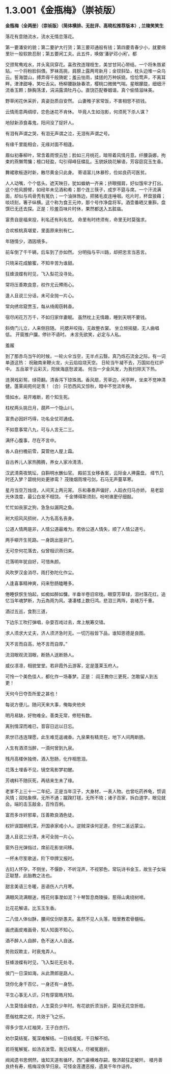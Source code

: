 # 1.3.001《金瓶梅》（崇祯版）

**金瓶梅（全两册）（崇祯版）（简体横排、无批评、高晓松推荐版本）, 兰陵笑笑生**

落花有意随流水，流水无情恋落花。

第一要潘安的貌；第二要驴大行货；第三要邓通般有钱；第四要青春少小，就要绵里针一般软款忍耐；第五要闲工夫。此五件，唤做‘潘驴邓小闲’。都

交颈鸳鸯戏水，并头鸾凤穿花。喜孜孜连理枝生，美甘甘同心带结。一个将朱唇紧贴，一个将粉脸斜偎。罗袜高挑，肩膀上露两弯新月；金钗斜坠，枕头边堆一朵乌云。誓海盟山，搏弄得千般旖妮；羞云怯雨，揉搓的万种妖娆。恰恰莺声，不离耳畔。津津甜唾，笑吐舌尖。杨柳腰脉脉春浓，樱桃口微微气喘。星眼朦胧，细细汗流香玉颗；酥胸荡漾，涓涓露滴牡丹心。直饶匹配眷姻谐，真个偷情滋味美。

野草闲花休采折，真姿劲质自安然。 山妻稚子家常饭，不害相思不损钱。

云情雨意两绸缪，恋色迷花不肯休。 毕竟人生如泡影，何须死下杀人谋？

地狱新添食毒鬼，阳间没了捉奸人。

有泪有声谓之哭，有泪无声谓之泣，无泪有声谓之号。

有缘千里能相会，无缘对面不相逢。

眉似初春柳叶，常含着雨恨云愁；脸如三月桃花，暗带着风情月意。纤腰袅娜，拘束的燕懒莺慵；檀口轻盈，勾引得峰狂蝶乱。玉貌妖娆花解语，芳容窈窕玉生香。

舞裙歌板逐时新，散尽黄金只此身。 寄语富儿休暴殄，俭如良药可医贫。

人人动嘴，个个低头。遮天映日，犹如蝗蚋一齐来；挤眼掇肩，好似饿牢才打出。这个抢风膀臂，如经年未见酒和肴；那个连三筷子，成岁不筵与席。一个汗流满面，却似与鸡骨秃有冤仇；一个油抹唇边，把猪毛皮连唾咽。吃片时，杯盘狼藉；啖顷刻，箸子纵横。这个称为食王元帅，那个号作净盘将军。酒壶番晒又重斟，盘馔已无还去探。正是：珍羞百味片时休，果然都送入五脏庙。

富贵自是福来投，利名还有利名忧。 命里有时终须有，命里无时莫强求。

合欢核桃真堪爱，里面原来别有仁。

年随情少，酒因境多。

前车倒了千千辆，后车到了亦如然。 分明指与平川路，却把忠言当恶言。

只晓采花成酿蜜，不知辛苦为谁甜。

狂蜂浪蝶有时见，飞入梨花没寻处。

常将压善欺良意，权作尤云殢雨心。

逢人且说三分话，未可全抛一片心。

常向绣帘窥贾玉，每从绮阁窃韩香。

宿尽闲花万万千，不如归家伴妻眠。 虽然枕上无情趣，睡到天明不要钱。



斜倚门儿立，人来侧目随。 托腮并咬指，无故整衣裳。 坐立频摇腿，无人曲唱低。 开窗推户牖，停针不语时。 未言先欲笑，必定与人私。

羞赧

到了那赤鸟当午的时候，一轮火伞当空，无半点云翳，真乃烁石流金之际。有一词单道这热： 祝融南来鞭火龙，火云焰焰烧天空。 日轮当午凝不去，万国如在红炉中。 五岳翠干云彩灭，阳侯海底愁波渴。 何当一夕金风发，为我扫除天下热。

涟漪戏彩鸳，绿荷翻。清香泻下琼珠溅。香风扇，芳草边，闲亭畔，坐来不觉神清健。蓬莱阆苑何足羡！（合）只恐西风又惊秋，暗中不觉流年换。

情如水，易开难断，若个知生死。

柱杖两头挑日月，葫芦一个隐山川。

富贵必因奸巧得，功名全仗邓通成。

不如意事常八九，可与人言无二三。

满怀心腹事，尽在不言中。

各人自扫檐前雪，莫管他人屋上霜。

自古养儿人家热腾腾，养女人家冷清清，

汉武清斋夜筑坛，自斟明水醮仙官。 殿前玉女移香案，云际金人捧露盘。 绛节几时还入梦？碧桃何处更骖鸾？ 茂陵烟雨埋弓剑，石马无声蔓草寒。

星月当空万烛烧，人间天上两元宵。 乐和春奏声偏好，人蹈衣归马亦娇。 易老韶光休浪度，最公白发不相饶。 千金博得斯须刻，吩咐谯更仔细敲。

忙忙如丧家之狗，急急似漏网之鱼。

树大招风风损树，人为名高名丧身。

公道人情两是非，人情公道最难为。若依公道人情失，顺了人情公道亏。

两手噼开生死路。一身跳出是非门。

无可奈何花落去，似曾相识燕归来。

花落明年犹自好，可惜朱颜。

风吹罗汉金消尽，雨打弥陀化作尘。

人逢喜事精神爽，闷来愁肠瞌睡多。

倦睡恹恹生怕起，如痴如醉如慵，半垂半卷旧帘栊。眼穿芳草绿，泪衬落花红。追忆当年魂梦断，为云為雨为风。凄凄楼上数归鸿。悲泪三两阵，哀绪万千重。

酒过五巡，食割三道，

下边乐工吹打弹唱，杂耍百戏过去，席上觥筹交错。

求人须求大丈夫，济人须济急时无。一切万般皆下品，谁知恩德是良图。

天不言而自高，地不言而自厚。”

流泪眼观流泪眼，断肠人送断肠人。

威仪凛凛，相貌堂堂。若非霞外云游客，定是蓬莱玉府人。

可怜一个美色佳人，都化作一场春梦。正是： 阎王教你三更死，怎敢留人到五更！

天何今日夺吾所爱之甚也！

每说方便儿。随问天来大事，俺每央他央

明月易缺，好物难全。善类无常，修短有数。

离别情深而难已，音容日远以日忘。

夙世已违连理愿，此生难觅返魂香。九泉果有精灵在，地下人间两断肠。

人生有酒须当醉，一滴何曾到九泉。

残月高楼休独倚，酒入愁肠，化作相思泪。

花落土埋香不见，镜空鸾影梦初醒。

芳魂料不随灰死，再结来生未了缘。

老爹不上三十一二年纪，正是当年汉子，大身材，一表人物。也曾吃药养龟，惯调风情；双陆象棋，无所不通；蹴踘打毬，无所不晓；诸子百家，拆白道字，眼见就会。端的击玉敲金，百怜百俐。

富而多诈奸邪辈，压善欺良酒色徒。

权奸误国祸机深，开国承家戒小人。逆贼深诛何足道，奈何二圣远蒙尘。

逢人且说三分清，未可全抛一片心。

窗外日光弹指过，席前花影坐间移。

一杯未尽笙歌送，阶下申牌又报时。

古妇人怀孕，不侧坐，不偃卧，不听淫声，不视邪色，常玩诗书金玉，故生子女端正聪慧，此胎教之法也。

甜言美语三冬暖，恶语伤人六月寒。

满眼风流满眼迷，残花何事漤如泥？十琴暂息商陵操，惹得山禽绕树啼。

比花花解语，比玉玉生香。

二八佳人体似酥，腰间仗剑斩愚夫。虽然不见人头落，暗里教君骨髓枯。

画虎画皮难画骨，知人知面不知心。

酒不醉人人自醉，色不迷人人自迷。

势败奴欺主，时衰鬼弄人。

狂蜂浪蝶有时见，飞入梨花无处寻。

侯门一日深如海，从此萧郎是路人。

饶你化身千百亿，一身还有一身愁。

平生心事无人识，只有穿窗皓月知。

人生莫惜金缕衣，人生莫负少年时。有花欲折须当折，莫待无花空折枝。

愿偕枕席之欢，共效于飞之乐。

得多少宫人红袖哭，王子白衣行。

劝尔莫结冤，冤深难解结。一日结成冤，千日解不彻。

若将冤解冤，如汤去泼雪。我见结冤人，尽被冤磨折。

阀阅遗书思惘然，谁知天道有循环。西门豪横难存嗣，敬济颠狂定被歼。 楼月善良终有寿，瓶梅淫佚早归泉。可怪金莲遭恶报，遗臭千年作话传。
